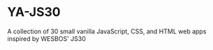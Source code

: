 # YA-JS30
A collection of 30 small vanilla JavaScript, CSS, and HTML web apps inspired by WESBOS' JS30

